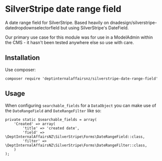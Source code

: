 # SilverStripe date range field

A date range field for SilverStripe. Based heavily on dnadesign/silverstripe-datedropdownselectorfield but using SilverStripe's DateField.

Our primary use case for this module was for use in a ModelAdmin within the CMS - it hasn't been tested anywhere else so use with care.

## Installation

Use composer:

    composer require 'deptinternalaffairsnz/silverstripe-date-range-field'

## Usage

When configuring `searchable_fields` for a `DataObject` you can make use of the `DateRangeField` and `DateRangeFilter` like so:

    private static $searchable_fields = array(
        'Created' => array(
            'title' => 'created date',
            'field' => \DeptInternalAffairsNZ\SilverStripe\Forms\DateRangeField::class,
            'filter' => \DeptInternalAffairsNZ\SilverStripe\Forms\DateRangeFilter::class,
        )
    );
